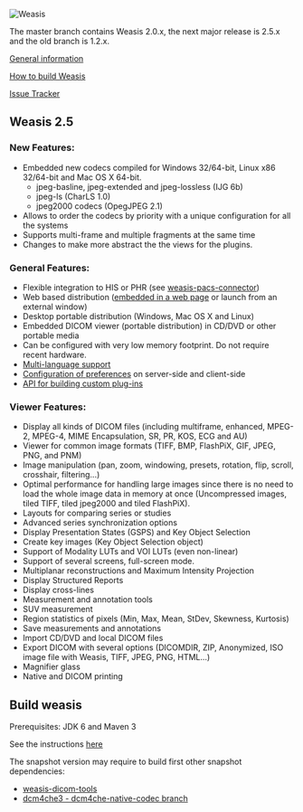 ![Weasis](weasis-distributions/resources/images/about.png)

The master branch contains Weasis 2.0.x, the next major release is 2.5.x and the old branch is 1.2.x.

[General information](http://www.dcm4che.org/confluence/display/WEA/Home)

[How to build Weasis](http://www.dcm4che.org/confluence/display/WEA/Building+Weasis+from+source)

[Issue Tracker](http://www.dcm4che.org/jira/browse/WEA)

## Weasis 2.5 ##

### New Features: ###
* Embedded new codecs compiled for Windows 32/64-bit, Linux x86 32/64-bit and Mac OS X 64-bit. 
	* jpeg-basline, jpeg-extended and jpeg-lossless (IJG 6b)
	* jpeg-ls (CharLS 1.0) 
	* jpeg2000 codecs (OpegJPEG 2.1)
* Allows to order the codecs by priority with a unique configuration for all the systems
* Supports multi-frame and multiple fragments at the same time
* Changes to make more abstract the the views for the plugins. 

### General Features: ###
* Flexible integration to HIS or PHR (see [weasis-pacs-connector](https://github.com/nroduit/weasis-pacs-connector))
* Web based distribution ([embedded in a web page](https://github.com/nroduit/weasis-jnlp-distributions) or launch from an external window)
* Desktop portable distribution (Windows, Mac OS X and Linux)
* Embedded DICOM viewer (portable distribution) in CD/DVD or other portable media
* Can be configured with very low memory footprint. Do not require recent hardware.
* [Multi-language support](https://www.transifex.com/projects/p/weasis/)
* [Configuration of preferences](http://www.dcm4che.org/confluence/display/WEA/Weasis+Preferences) on server-side and client-side
* [API for building custom plug-ins](http://www.dcm4che.org/confluence/display/WEA/How+to+build+and+install+a+plug-in)

### Viewer Features: ###
* Display all kinds of DICOM files (including multiframe, enhanced, MPEG-2, MPEG-4, MIME Encapsulation, SR, PR, KOS, ECG and AU)
* Viewer for common image formats (TIFF, BMP, FlashPiX, GIF, JPEG, PNG, and PNM)
* Image manipulation (pan, zoom, windowing, presets, rotation, flip, scroll, crosshair, filtering...)
* Optimal performance for handling large images since there is no need to load the whole image data in memory at once (Uncompressed images, tiled TIFF, tiled jpeg2000 and tiled FlashPiX).
* Layouts for comparing series or studies
* Advanced series synchronization options
* Display Presentation States (GSPS) and Key Object Selection
* Create key images (Key Object Selection object)
* Support of Modality LUTs and VOI LUTs (even non-linear)
* Support of several screens, full-screen mode.
* Multiplanar reconstructions and Maximum Intensity Projection
* Display Structured Reports
* Display cross-lines
* Measurement and annotation tools
* SUV measurement
* Region statistics of pixels (Min, Max, Mean, StDev, Skewness, Kurtosis)
* Save measurements and annotations
* Import CD/DVD and local DICOM files
* Export DICOM with several options (DICOMDIR, ZIP, Anonymized, ISO image file with Weasis, TIFF, JPEG, PNG, HTML...)
* Magnifier glass
* Native and DICOM printing

## Build weasis ##

Prerequisites: JDK 6 and Maven 3

See the instructions [here](http://www.dcm4che.org/confluence/display/WEA/Building+Weasis+from+source)

The snapshot version may require to build first other snapshot dependencies:

* [weasis-dicom-tools](https://github.com/nroduit/weasis-dicom-tools)
* [dcm4che3 - dcm4che-native-codec branch](https://github.com/nroduit/dcm4che/tree/dcm4che-native-codec)